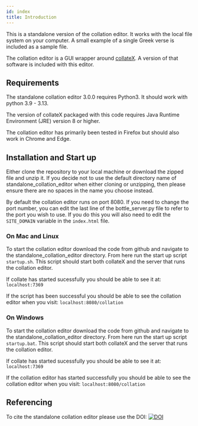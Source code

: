 ```yaml
---
id: index
title: Introduction
---
```


This is a standalone version of the collation editor. It works with the local file system on your computer. A small example of a single Greek verse is included as a sample file.

The collation editor is a GUI wrapper around [collateX](https://collatex.net/). A version of that software is included with this editor.

## Requirements

The standalone collation editor 3.0.0 requires Python3. It should work with python 3.9 - 3.13.

The version of collateX packaged with this code requires Java Runtime Environment (JRE) version 8 or higher.

The collation editor has primarily been tested in Firefox but should also work in Chrome and Edge.

## Installation and Start up

Either clone the repository to your local machine or download the zipped file and unzip it. If you decide not to use the default directory name of standalone_collation_editor when either cloning or unzipping, then please ensure there are no spaces in the name you choose instead.

By default the collation editor runs on port 8080. If you need to change the port number, you can edit the last line of the bottle_server.py file to refer to the port you wish to use. If you do this you will also need to edit the `SITE_DOMAIN` variable in the `index.html` file.

### On Mac and Linux

To start the collation editor download the code from github and navigate to the standalone_collation_editor directory. From here run the start up script `startup.sh`. This script should start both collateX and the server that runs the collation editor.

If collate has started sucessfully you should be able to see it at:
`localhost:7369`

If the script has been successful you should be able to see the collation editor when you visit:
`localhost:8080/collation`

### On Windows

To start the collation editor download the code from github  and navigate to the standalone_collation_editor directory. From here run the start up script `startup.bat`. This script should start both collateX and the server that runs the collation editor.

If collate has started sucessfully you should be able to see it at:
`localhost:7369`

If the collation editor has started successfully you should be able to see the collation editor when you visit:
`localhost:8080/collation`

## Referencing

To cite the standalone collation editor please use the DOI: [![DOI](https://zenodo.org/badge/142014378.svg)](https://zenodo.org/badge/latestdoi/142014378)
